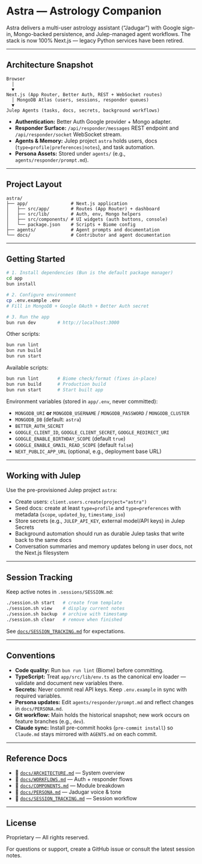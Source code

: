 # Astra — Astrology Companion

Astra delivers a multi-user astrology assistant (“Jadugar”) with Google sign-in, Mongo-backed persistence, and Julep-managed agent workflows. The stack is now 100% Next.js — legacy Python services have been retired.

---

## Architecture Snapshot

```
Browser
  │
  ▼
Next.js (App Router, Better Auth, REST + WebSocket routes)
  │ MongoDB Atlas (users, sessions, responder queues)
  ▼
Julep Agents (tasks, docs, secrets, background workflows)
```

- **Authentication:** Better Auth Google provider + Mongo adapter.
- **Responder Surface:** `/api/responder/messages` REST endpoint and `/api/responder/socket` WebSocket stream.
- **Agents & Memory:** Julep project `astra` holds users, docs (`type=profile|preferences|notes`), and task automation.
- **Persona Assets:** Stored under `agents/` (e.g., `agents/responder/prompt.md`).

---

## Project Layout

```
astra/
├── app/                # Next.js application
│   ├── src/app/        # Routes (App Router) + dashboard
│   ├── src/lib/        # Auth, env, Mongo helpers
│   ├── src/components/ # UI widgets (auth buttons, console)
│   └── package.json    # Scripts + Biome config
├── agents/             # Agent prompts and documentation
└── docs/               # Contributor and agent documentation
```

---

## Getting Started

```bash
# 1. Install dependencies (Bun is the default package manager)
cd app
bun install

# 2. Configure environment
cp .env.example .env
# Fill in MongoDB + Google OAuth + Better Auth secret

# 3. Run the app
bun run dev        # http://localhost:3000
```

Other scripts:

```bash
bun run lint
bun run build
bun run start
```

Available scripts:

```bash
bun run lint       # Biome check/format (fixes in-place)
bun run build      # Production build
bun run start      # Start built app
```

Environment variables (stored in `app/.env`, never committed):

- `MONGODB_URI` **or** `MONGODB_USERNAME` / `MONGODB_PASSWORD` / `MONGODB_CLUSTER`
- `MONGODB_DB` (default: `astra`)
- `BETTER_AUTH_SECRET`
- `GOOGLE_CLIENT_ID`, `GOOGLE_CLIENT_SECRET`, `GOOGLE_REDIRECT_URI`
- `GOOGLE_ENABLE_BIRTHDAY_SCOPE` (default `true`)
- `GOOGLE_ENABLE_GMAIL_READ_SCOPE` (default `false`)
- `NEXT_PUBLIC_APP_URL` (optional, e.g., deployment base URL)

---

## Working with Julep

Use the pre-provisioned Julep project `astra`:

- Create users: `client.users.create(project="astra")`
- Seed docs: create at least `type=profile` and `type=preferences` with metadata (`scope`, `updated_by`, `timestamp_iso`)
- Store secrets (e.g., `JULEP_API_KEY`, external model/API keys) in Julep Secrets
- Background automation should run as durable Julep tasks that write back to the same docs
- Conversation summaries and memory updates belong in user docs, not the Next.js filesystem

---

## Session Tracking

Keep active notes in `.sessions/SESSION.md`:

```bash
./session.sh start   # create from template
./session.sh view    # display current notes
./session.sh backup  # archive with timestamp
./session.sh clear   # remove when finished
```

See [`docs/SESSION_TRACKING.md`](docs/SESSION_TRACKING.md) for expectations.

---

## Conventions

- **Code quality:** Run `bun run lint` (Biome) before committing.
- **TypeScript:** Treat `app/src/lib/env.ts` as the canonical env loader — validate and document new variables there.
- **Secrets:** Never commit real API keys. Keep `.env.example` in sync with required variables.
- **Persona updates:** Edit `agents/responder/prompt.md` and reflect changes in `docs/PERSONA.md`.
- **Git workflow:** Main holds the historical snapshot; new work occurs on feature branches (e.g., `dev`).
- **Claude sync:** Install pre-commit hooks (`pre-commit install`) so `Claude.md` stays mirrored with `AGENTS.md` on each commit.

---

## Reference Docs

- 📘 [`docs/ARCHITECTURE.md`](docs/ARCHITECTURE.md) — System overview
- 🔄 [`docs/WORKFLOWS.md`](docs/WORKFLOWS.md) — Auth + responder flows
- 🧩 [`docs/COMPONENTS.md`](docs/COMPONENTS.md) — Module breakdown
- 👤 [`docs/PERSONA.md`](docs/PERSONA.md) — Jadugar voice & tone
- 📝 [`docs/SESSION_TRACKING.md`](docs/SESSION_TRACKING.md) — Session workflow

---

## License

Proprietary — All rights reserved.

For questions or support, create a GitHub issue or consult the latest session notes.
